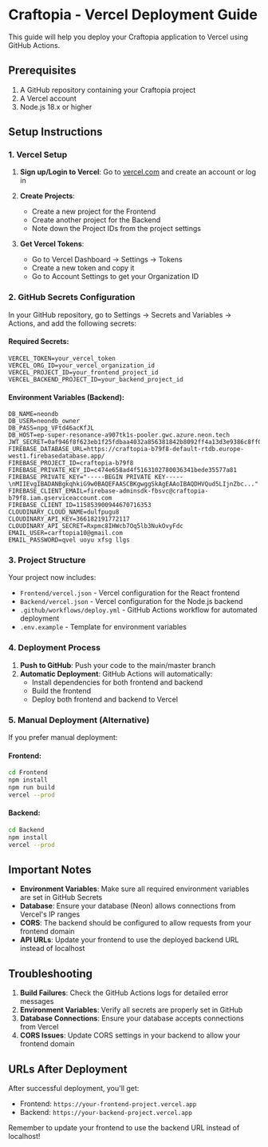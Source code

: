 # Craftopia - Vercel Deployment Guide

This guide will help you deploy your Craftopia application to Vercel using GitHub Actions.

## Prerequisites

1. A GitHub repository containing your Craftopia project
2. A Vercel account
3. Node.js 18.x or higher

## Setup Instructions

### 1. Vercel Setup

1. **Sign up/Login to Vercel**: Go to [vercel.com](https://vercel.com) and create an account or log in
2. **Create Projects**:
   - Create a new project for the Frontend
   - Create another project for the Backend
   - Note down the Project IDs from the project settings

3. **Get Vercel Tokens**:
   - Go to Vercel Dashboard → Settings → Tokens
   - Create a new token and copy it
   - Go to Account Settings to get your Organization ID

### 2. GitHub Secrets Configuration

In your GitHub repository, go to Settings → Secrets and Variables → Actions, and add the following secrets:

#### Required Secrets:
```
VERCEL_TOKEN=your_vercel_token
VERCEL_ORG_ID=your_vercel_organization_id
VERCEL_PROJECT_ID=your_frontend_project_id
VERCEL_BACKEND_PROJECT_ID=your_backend_project_id
```

#### Environment Variables (Backend):
```
DB_NAME=neondb
DB_USER=neondb_owner
DB_PASS=npg_VFtd46acKfJL
DB_HOST=ep-super-resonance-a907tk1s-pooler.gwc.azure.neon.tech
JWT_SECRET=0af946f8f623eb1f25fdbaa4032a856381842b8092ff4a13d3e9386c8ff0879e50d3a6e57434d597cf923d8a755e4b6b
FIREBASE_DATABASE_URL=https://craftopia-b79f8-default-rtdb.europe-west1.firebasedatabase.app/
FIREBASE_PROJECT_ID=craftopia-b79f8
FIREBASE_PRIVATE_KEY_ID=c474e658ad4f5163102780036341bede35577a81
FIREBASE_PRIVATE_KEY="-----BEGIN PRIVATE KEY-----\nMIIEvgIBADANBgkqhkiG9w0BAQEFAASCBKgwggSkAgEAAoIBAQDHVQud5LIjnZbc..."
FIREBASE_CLIENT_EMAIL=firebase-adminsdk-fbsvc@craftopia-b79f8.iam.gserviceaccount.com
FIREBASE_CLIENT_ID=115853900944670716353
CLOUDINARY_CLOUD_NAME=dulfpugu8
CLOUDINARY_API_KEY=366182191772117
CLOUDINARY_API_SECRET=Rxpmc8IHWcb7Oq5lb3NukOvyFdc
EMAIL_USER=carftopia10@gmail.com
EMAIL_PASSWORD=qvel uoyu xfsg llgs
```

### 3. Project Structure

Your project now includes:
- `Frontend/vercel.json` - Vercel configuration for the React frontend
- `Backend/vercel.json` - Vercel configuration for the Node.js backend
- `.github/workflows/deploy.yml` - GitHub Actions workflow for automated deployment
- `.env.example` - Template for environment variables

### 4. Deployment Process

1. **Push to GitHub**: Push your code to the main/master branch
2. **Automatic Deployment**: GitHub Actions will automatically:
   - Install dependencies for both frontend and backend
   - Build the frontend
   - Deploy both frontend and backend to Vercel

### 5. Manual Deployment (Alternative)

If you prefer manual deployment:

#### Frontend:
```bash
cd Frontend
npm install
npm run build
vercel --prod
```

#### Backend:
```bash
cd Backend
npm install
vercel --prod
```

## Important Notes

- **Environment Variables**: Make sure all required environment variables are set in GitHub Secrets
- **Database**: Ensure your database (Neon) allows connections from Vercel's IP ranges
- **CORS**: The backend should be configured to allow requests from your frontend domain
- **API URLs**: Update your frontend to use the deployed backend URL instead of localhost

## Troubleshooting

1. **Build Failures**: Check the GitHub Actions logs for detailed error messages
2. **Environment Variables**: Verify all secrets are properly set in GitHub
3. **Database Connections**: Ensure your database accepts connections from Vercel
4. **CORS Issues**: Update CORS settings in your backend to allow your frontend domain

## URLs After Deployment

After successful deployment, you'll get:
- Frontend: `https://your-frontend-project.vercel.app`
- Backend: `https://your-backend-project.vercel.app`

Remember to update your frontend to use the backend URL instead of localhost!